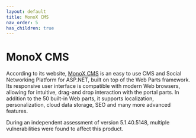 ```yaml
---
layout: default
title: MonoX CMS
nav_order: 5
has_children: true
---
```

# MonoX CMS

According to its website, [MonoX CMS](https://azuremarketplace.microsoft.com/it-it/marketplace/apps/MonoSoftware.MonoX?tab=Overview) is an easy to use CMS and Social Networking Platform for ASP.NET, built on top of the Web Parts framework. Its responsive user interface is compatible with modern Web browsers, allowing for intuitive, drag-and drop interaction with the portal parts. In addition to the 50 built-in Web parts, it supports localization, personalization, cloud data storage, SEO and many more advanced features.

During an independent assessment of version 5.1.40.5148, multiple vulnerabilities were found to affect this product.
